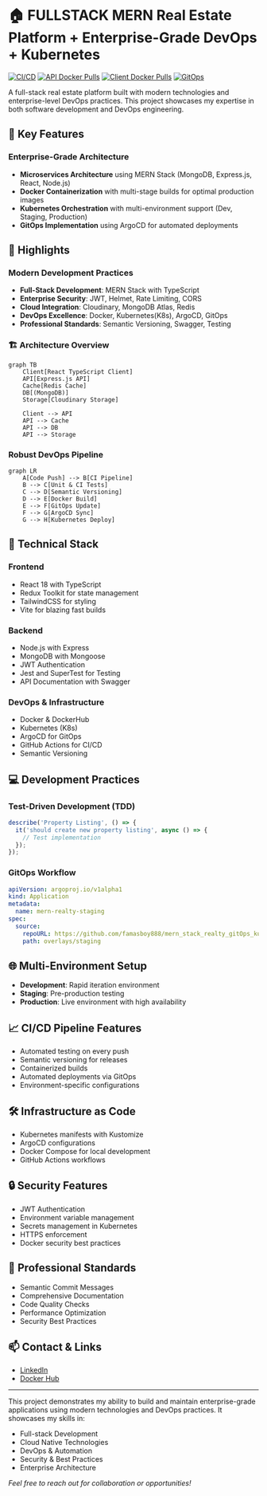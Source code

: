 # 🏠 FULLSTACK MERN Real Estate Platform + Enterprise-Grade DevOps + Kubernetes

[![CI/CD](https://github.com/famasboy888/mern_stack_realty/actions/workflows/release-api_client.yaml/badge.svg)](https://github.com/famasboy888/mern_stack_realty/actions)
[![API Docker Pulls](https://img.shields.io/docker/pulls/famasboy888/mern-realty-api.svg)](https://hub.docker.com/r/famasboy888/mern-realty-api)
[![Client Docker Pulls](https://img.shields.io/docker/pulls/famasboy888/mern-realty-client.svg)](https://hub.docker.com/r/famasboy888/mern-realty-client)
[![GitOps](https://img.shields.io/badge/GitOps-ArgoCD-green)](https://argo-cd.readthedocs.io/)

A full-stack real estate platform built with modern technologies and enterprise-level DevOps practices. This project showcases my expertise in both software development and DevOps engineering.

## 🌟 Key Features

### Enterprise-Grade Architecture
- **Microservices Architecture** using MERN Stack (MongoDB, Express.js, React, Node.js)
- **Docker Containerization** with multi-stage builds for optimal production images
- **Kubernetes Orchestration** with multi-environment support (Dev, Staging, Production)
- **GitOps Implementation** using ArgoCD for automated deployments

## 🌟 Highlights

### Modern Development Practices
- **Full-Stack Development**: MERN Stack with TypeScript
- **Enterprise Security**: JWT, Helmet, Rate Limiting, CORS
- **Cloud Integration**: Cloudinary, MongoDB Atlas, Redis
- **DevOps Excellence**: Docker, Kubernetes(K8s), ArgoCD, GitOps
- **Professional Standards**: Semantic Versioning, Swagger, Testing

### 🏗️ Architecture Overview

```mermaid
graph TB
    Client[React TypeScript Client]
    API[Express.js API]
    Cache[Redis Cache]
    DB[(MongoDB)]
    Storage[Cloudinary Storage]
    
    Client --> API
    API --> Cache
    API --> DB
    API --> Storage
```


### Robust DevOps Pipeline
```mermaid
graph LR
    A[Code Push] --> B[CI Pipeline]
    B --> C[Unit & CI Tests]
    C --> D[Semantic Versioning]
    D --> E[Docker Build]
    E --> F[GitOps Update]
    F --> G[ArgoCD Sync]
    G --> H[Kubernetes Deploy]
```

## 🚀 Technical Stack

### Frontend
- React 18 with TypeScript
- Redux Toolkit for state management
- TailwindCSS for styling
- Vite for blazing fast builds

### Backend
- Node.js with Express
- MongoDB with Mongoose
- JWT Authentication
- Jest and SuperTest for Testing
- API Documentation with Swagger

### DevOps & Infrastructure
- Docker & DockerHub
- Kubernetes (K8s)
- ArgoCD for GitOps
- GitHub Actions for CI/CD
- Semantic Versioning

## 💻 Development Practices

### Test-Driven Development (TDD)
```typescript
describe('Property Listing', () => {
  it('should create new property listing', async () => {
    // Test implementation
  });
});
```

### GitOps Workflow
```yaml
apiVersion: argoproj.io/v1alpha1
kind: Application
metadata:
  name: mern-realty-staging
spec:
  source:
    repoURL: https://github.com/famasboy888/mern_stack_realty_gitOps_kubernetes
    path: overlays/staging
```

## 🌐 Multi-Environment Setup
- **Development**: Rapid iteration environment
- **Staging**: Pre-production testing
- **Production**: Live environment with high availability

## 📈 CI/CD Pipeline Features
- Automated testing on every push
- Semantic versioning for releases
- Containerized builds
- Automated deployments via GitOps
- Environment-specific configurations

## 🛠️ Infrastructure as Code
- Kubernetes manifests with Kustomize
- ArgoCD configurations
- Docker Compose for local development
- GitHub Actions workflows

## 🔒 Security Features
- JWT Authentication
- Environment variable management
- Secrets management in Kubernetes
- HTTPS enforcement
- Docker security best practices

## 🌟 Professional Standards
- Semantic Commit Messages
- Comprehensive Documentation
- Code Quality Checks
- Performance Optimization
- Security Best Practices

## 📫 Contact & Links
- [LinkedIn](https://www.linkedin.com/in/kyle-yap-8888zip/)
- [Docker Hub](https://hub.docker.com/r/famasboy888)

---

This project demonstrates my ability to build and maintain enterprise-grade applications using modern technologies and DevOps practices. It showcases my skills in:
- Full-stack Development
- Cloud Native Technologies
- DevOps & Automation
- Security & Best Practices
- Enterprise Architecture

*Feel free to reach out for collaboration or opportunities!*
